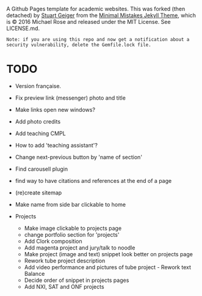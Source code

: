 A Github Pages template for academic websites. This was forked (then detached) by [Stuart Geiger](https://github.com/staeiou) from the [Minimal Mistakes Jekyll Theme](https://mmistakes.github.io/minimal-mistakes/), which is © 2016 Michael Rose and released under the MIT License. See LICENSE.md.

    Note: if you are using this repo and now get a notification about a security vulnerability, delete the Gemfile.lock file. 

# TODO

- Version française.
- Fix preview link (messenger) photo and title
- Make links open new windows?
- Add photo credits
- Add teaching CMPL
- How to add 'teaching assistant'?
- Change next-previous button by 'name of section'
- Find carousell plugin
- find way to have citations and references at the end of a page
- (re)create sitemap
- Make name from side bar clickable to home

- Projects
    - Make image clickable to projects page
    - change portfolio section for 'projects'
    - Add Clork composition
    - Add magenta project and jury/talk to noodle
    - Make project (image and text) snippet look better on projects page
    - Rework tube project description 
    - Add video performance and pictures of tube project
    - Rework text Balance
    - Decide order of snippet in projects pages
    - Add NXI, SAT and ONF projects


